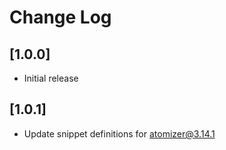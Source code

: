 # Change Log

## [1.0.0]

- Initial release

## [1.0.1]

- Update snippet definitions for atomizer@3.14.1